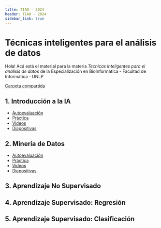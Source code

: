 ```yaml
---
title: TIAD - 2024
header: TIAD - 2024
sidebar_link: true
---
```


# Técnicas inteligentes para el análisis de datos 

Hola! Acá está el material para la materia *Técnicas inteligentes para el análisis de datos* de la Especialización en BioInformática - Facultad de Informática - UNLP

[Carpeta compartida](https://drive.google.com/drive/folders/1yhPhkizBvtSx0dQx5Lray1v8ZPyB_Hxt?usp=sharing)

## 1. Introducción a la IA
* [Autoevaluación](https://forms.gle/HSP1nyNAxCmfVAEy6)
* [Práctica](https://drive.google.com/drive/folders/13L7tzjiXQj5vtUk8a-wxYlw6QiT-wkJY?usp=sharing)
* [Videos](https://www.youtube.com/playlist?list=PLIsufCSbGAxSQC5v8LuzSoTrA-v4jfV_s)
* [Diapositivas](https://drive.google.com/drive/folders/1W8WWre0H9aCKu4tP13m5KdICipsM6XSp?usp=sharing)


## 2. Minería de Datos
* [Autoevaluación](https://forms.gle/kEmBHH8RvAwVNxiE8)
* [Práctica](https://drive.google.com/drive/folders/13L7tzjiXQj5vtUk8a-wxYlw6QiT-wkJY?usp=sharing)
* [Videos](https://www.youtube.com/playlist?list=PLIsufCSbGAxSNUT19JeUdJYhB0NvuW5r-)
* [Diapositivas](https://drive.google.com/drive/folders/1W8WWre0H9aCKu4tP13m5KdICipsM6XSp?usp=sharing](https://drive.google.com/drive/folders/1LL_bAvActja4SNgxZJtf9gi7p1IjkUhy?usp=drive_link))

## 3. Aprendizaje No Supervisado

## 4. Aprendizaje Supervisado: Regresión

## 5. Aprendizaje Supervisado: Clasificación

